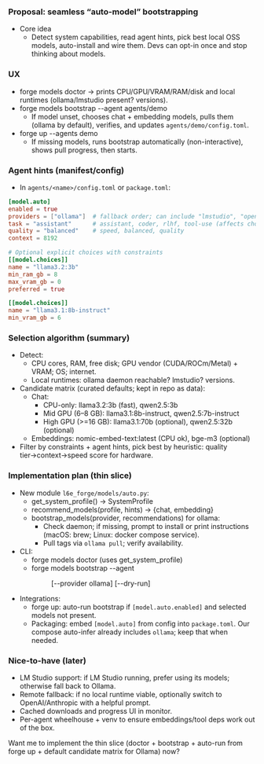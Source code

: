 ### Proposal: seamless “auto-model” bootstrapping

- Core idea
  - Detect system capabilities, read agent hints, pick best local OSS models, auto-install and wire them. Devs can opt-in once and stop thinking about models.

### UX
- forge models doctor → prints CPU/GPU/VRAM/RAM/disk and local runtimes (ollama/lmstudio present? versions).
- forge models bootstrap --agent agents/demo
  - If model unset, chooses chat + embedding models, pulls them (ollama by default), verifies, and updates `agents/demo/config.toml`.
- forge up --agents demo
  - If missing models, runs bootstrap automatically (non-interactive), shows pull progress, then starts.

### Agent hints (manifest/config)
- In `agents/<name>/config.toml` or `package.toml`:
```toml
[model.auto]
enabled = true
providers = ["ollama"]  # fallback order; can include "lmstudio", "openai"
task = "assistant"      # assistant, coder, rlhf, tool-use (affects choice)
quality = "balanced"    # speed, balanced, quality
context = 8192

# Optional explicit choices with constraints
[[model.choices]]
name = "llama3.2:3b"
min_ram_gb = 8
max_vram_gb = 0
preferred = true

[[model.choices]]
name = "llama3.1:8b-instruct"
min_vram_gb = 6
```

### Selection algorithm (summary)
- Detect:
  - CPU cores, RAM, free disk; GPU vendor (CUDA/ROCm/Metal) + VRAM; OS; internet.
  - Local runtimes: ollama daemon reachable? lmstudio? versions.
- Candidate matrix (curated defaults; kept in repo as data):
  - Chat:
    - CPU-only: llama3.2:3b (fast), qwen2.5:3b
    - Mid GPU (6–8 GB): llama3.1:8b-instruct, qwen2.5:7b-instruct
    - High GPU (>=16 GB): llama3.1:70b (optional), qwen2.5:32b (optional)
  - Embeddings: nomic-embed-text:latest (CPU ok), bge-m3 (optional)
- Filter by constraints + agent hints, pick best by heuristic: quality tier→context→speed score for hardware.

### Implementation plan (thin slice)
- New module `l6e_forge/models/auto.py`:
  - get_system_profile() → SystemProfile
  - recommend_models(profile, hints) → {chat, embedding}
  - bootstrap_models(provider, recommendations) for ollama:
    - Check daemon; if missing, prompt to install or print instructions (macOS: brew; Linux: docker compose service).
    - Pull tags via `ollama pull`; verify availability.
- CLI:
  - forge models doctor (uses get_system_profile)
  - forge models bootstrap --agent <dir> [--provider ollama] [--dry-run]
- Integrations:
  - forge up: auto-run bootstrap if `[model.auto.enabled]` and selected models not present.
  - Packaging: embed `[model.auto]` from config into `package.toml`. Our compose auto-infer already includes `ollama`; keep that when needed.

### Nice-to-have (later)
- LM Studio support: if LM Studio running, prefer using its models; otherwise fall back to Ollama.
- Remote fallback: if no local runtime viable, optionally switch to OpenAI/Anthropic with a helpful prompt.
- Cached downloads and progress UI in monitor.
- Per-agent wheelhouse + venv to ensure embeddings/tool deps work out of the box.

Want me to implement the thin slice (doctor + bootstrap + auto-run from forge up + default candidate matrix for Ollama) now?
